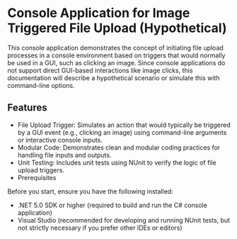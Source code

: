 # Console Application for Image Triggered File Upload (Hypothetical)

This console application demonstrates the concept of initiating file upload processes in a console environment based on triggers that would normally be used in a GUI, such as clicking an image. Since console applications do not support direct GUI-based interactions like image clicks, this documentation will describe a hypothetical scenario or simulate this with command-line options.

## Features

 - File Upload Trigger: Simulates an action that would typically be triggered by a GUI event (e.g., clicking an image) using command-line arguments or interactive console inputs.
 - Modular Code: Demonstrates clean and modular coding practices for handling file inputs and outputs.
 - Unit Testing: Includes unit tests using NUnit to verify the logic of file upload triggers.
 - Prerequisites

Before you start, ensure you have the following installed:

 - .NET 5.0 SDK or higher (required to build and run the C# console application)
 - Visual Studio (recommended for developing and running NUnit tests, but not strictly necessary if you prefer other IDEs or editors)